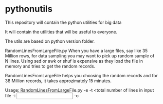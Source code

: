 # pythonutils
This repository will contain the python utilities for big data

It will contain the utilities that will be useful to everyone.

The utils are based on python version folder.

RandomLinesFromLargeFile.py 
  When you have a large files, say like 35 Million rows, for data sampling you may want to pick up random sample of N lines.  Using sed or awk or shuf is expensive as they load the file in memory and tries to get the random records.
  
  RandomLinesFromLargeFile helps you choosing the random records and for 38 Million records, it takes approzimately 15 minutes.
  
  Usage: RandomLinesFromLargeFile.py -e <number of lines to extract> -t  <total number of lines in input file -i <input file path> -o <output file path>

